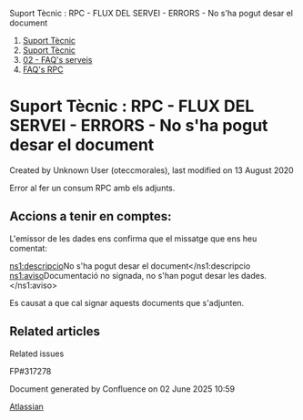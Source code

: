 Suport Tècnic : RPC - FLUX DEL SERVEI - ERRORS - No s'ha pogut desar el document  

1.  [Suport Tècnic](index.html)
2.  [Suport Tècnic](13893782.html)
3.  [02 - FAQ's serveis](26313393.html)
4.  [FAQ's RPC](28705609.html)

Suport Tècnic : RPC - FLUX DEL SERVEI - ERRORS - No s'ha pogut desar el document
================================================================================

Created by Unknown User (oteccmorales), last modified on 13 August 2020

Error al fer un consum RPC amb els adjunts.

Accions a tenir en comptes:
---------------------------

L'emissor de les dades ens confirma que el missatge que ens heu comentat:
 
<ns1:descripcio>No s'ha pogut desar el document</ns1:descripcio
 <ns1:aviso>Documentació no signada, no s'han pogut desar les dades.</ns1:aviso>
 
 Es causat a que cal signar aquests documents que s'adjunten.
 

Related articles
----------------

  

Related issues

FP#317278 

Document generated by Confluence on 02 June 2025 10:59

[Atlassian](http://www.atlassian.com/)
